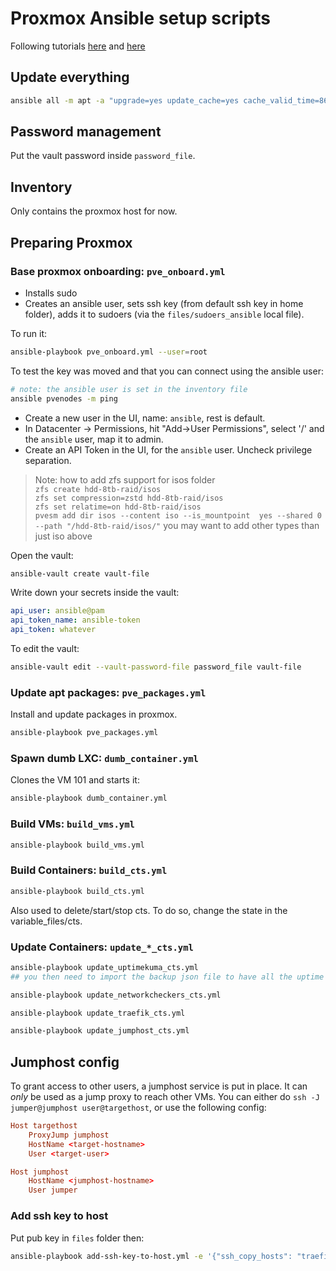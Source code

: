 # Proxmox Ansible setup scripts

Following tutorials [here](https://www.techtutorials.tv/sections/promox/proxmox-how-to-automate-using-ansible/)
and [here](https://www.techtutorials.tv/sections/promox/automate-vm-creation-on-proxmox-with-ansible/)

## Update everything

```bash
ansible all -m apt -a "upgrade=yes update_cache=yes cache_valid_time=86400" --become
```

## Password management

Put the vault password inside `password_file`.

## Inventory

Only contains the proxmox host for now.

## Preparing Proxmox

### Base proxmox onboarding: `pve_onboard.yml`

- Installs sudo
- Creates an ansible user, sets ssh key (from default ssh key in home folder), adds it to sudoers (via
  the `files/sudoers_ansible` local file).

To run it:

```bash
ansible-playbook pve_onboard.yml --user=root
```

To test the key was moved and that you can connect using the ansible user:

```bash
# note: the ansible user is set in the inventory file
ansible pvenodes -m ping
```

- Create a new user in the UI, name: `ansible`, rest is default.
- In Datacenter -> Permissions, hit "Add->User Permissions", select '/' and the `ansible` user, map it to admin.
- Create an API Token in the UI, for the `ansible` user. Uncheck privilege separation.

> Note: how to add zfs support for isos folder  
> `zfs create hdd-8tb-raid/isos`  
> `zfs set compression=zstd hdd-8tb-raid/isos`  
> `zfs set relatime=on hdd-8tb-raid/isos`  
> `pvesm add dir isos --content iso --is_mountpoint  yes --shared 0 --path "/hdd-8tb-raid/isos/"`
> you may want to add other types than just iso above

Open the vault:

```bash
ansible-vault create vault-file
```

Write down your secrets inside the vault:

```yaml
api_user: ansible@pam
api_token_name: ansible-token
api_token: whatever
```

To edit the vault:

```bash
ansible-vault edit --vault-password-file password_file vault-file
```

### Update apt packages: `pve_packages.yml`

Install and update packages in proxmox.

```bash
ansible-playbook pve_packages.yml
```

### Spawn dumb LXC: `dumb_container.yml`

Clones the VM 101 and starts it:

```bash
ansible-playbook dumb_container.yml
```

### Build VMs: `build_vms.yml`

```bash
ansible-playbook build_vms.yml
```

### Build Containers: `build_cts.yml`

```bash
ansible-playbook build_cts.yml
```

Also used to delete/start/stop cts. To do so, change the state in the variable_files/cts.

### Update Containers: `update_*_cts.yml`

```bash
ansible-playbook update_uptimekuma_cts.yml
## you then need to import the backup json file to have all the uptime checkers up.
```

```bash
ansible-playbook update_networkcheckers_cts.yml
```

```bash
ansible-playbook update_traefik_cts.yml
```

```bash
ansible-playbook update_jumphost_cts.yml
```

## Jumphost config

To grant access to other users, a jumphost service is put in place. It can _only_ be used as a jump proxy to reach
other VMs. You can either do `ssh -J jumper@jumphost user@targethost`, or use the following config:

```conf
Host targethost
    ProxyJump jumphost
    HostName <target-hostname>
    User <target-user>

Host jumphost
    HostName <jumphost-hostname>
    User jumper
```

### Add ssh key to host
Put pub key in `files` folder then:
```bash
ansible-playbook add-ssh-key-to-host.yml -e '{"ssh_copy_hosts": "traefik_default:networkcheckers:uptimekuma", "ssh_copy_user": "root", "ssh_copy_filename": "key-name.pub"}'
```
